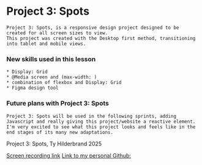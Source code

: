 # Project 3: Spots

    Project 3: Spots, is a responsive design project designed to be created for all screen sizes to view.
    This project was created with the Desktop first method, transitioning into tablet and mobile views.

### New skills used in this lesson

    * Display: Grid
    * @Media screen and (max-width: )
    * combination of flexbox and Display: Grid
    * Figma design tool

### Future plans with Project 3: Spots

    Project 3: Spots will be used in the following sprints, adding Javascript and really giving this project/website a reactive element. I'm very excited to see what this project looks and feels like in the end stages of its many new adaptations.

Project 3: Spots, Ty Hilderbrand 2025

[Screen recording link](https://drive.google.com/file/d/1M_SaLCcScTOjk582XTOBPpu_j3OSgaa0/view)
[Link to my personal Github:](https://hildy1010.github.io/se_project_spots/)
